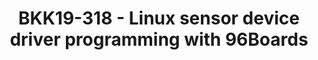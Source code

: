 ---
categories:
- bkk19
description: o 5 min, ROHM, the company introduction<br>o 5 min, Basic for Sensor
  UPM driver<br>o 5 min, Basic for Sensor Input driver and Android HAL driver<br>o
  5 min, Basic for Sensor IIO driver<br>o 10 min, Demo, Sensor UPM driver build and
  flash to 96Boards (Give away Sensor boards for 96Boards)<br><br>
image: /assets/images/featured-images/bkk19/BKK19-318.png
session_attendee_num: '39'
session_id: BKK19-318
session_room: Session Room 3 (Lotus 10)
session_slot:
  end_time: '2019-04-03 11:55:00'
  start_time: '2019-04-03 11:30:00'
session_speakers:
- speaker_bio: '- Leading software developments team in Finland.<br />- Over 20 years
    of embedded software development, some number of patents registered.<br />- Offshore
    software R&D experience with worldwide teams in Finland, US, Germany, India, China,
    etc..<br />- Firmware and driver development experience for Sensors, Wi-Fi SoC,
    MPEG codec, HDMI SoC in Linux kernel, Windows, and Embedded RTOS.'
  speaker_company: ROHM Semiconductor
  speaker_image: /assets/images/speakers/bkk19/koki-okada.jpg
  speaker_location: Finland
  speaker_name: Koki Okada
  speaker_position: Director of Finland Software Development Center
  speaker_username: okada.palegreen
session_track: 96Boards
tag: session
tags:
- Power Management
title: BKK19-318 - Linux sensor device driver programming with 96Boards
youtube_video_url: https://www.youtube.com/watch?v=qd8ekVRKgs4
amazon_s3_presentation_url: https://static.linaro.org/connect/bkk19/presentations/bkk19-318.pdf
amazon_s3_video_url: https://static.linaro.org/connect/bkk19/videos/bkk19-318.mp4
---